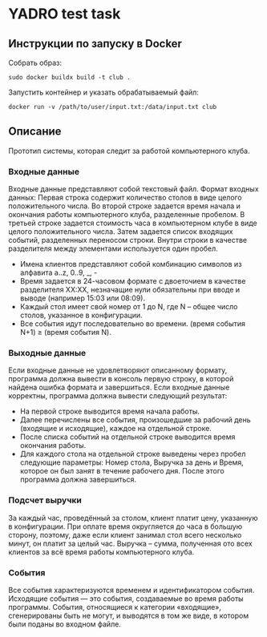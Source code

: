 # YADRO test task

## Инструкции по запуску в Docker
Собрать образ:

```shell
sudo docker buildx build -t club .  
```

Запустить контейнер и указать обрабатываемый файл:

```shell
docker run -v /path/to/user/input.txt:/data/input.txt club
```

## Описание
Прототип системы, которая следит за работой компьютерного клуба.

### Входные данные
Входные данные представляют собой текстовый файл.
Формат входных данных:
Первая строка содержит количество столов в виде целого положительного числа.
Во второй строке задается время начала и окончания работы компьютерного клуба,
разделенные пробелом.
В третьей строке задается стоимость часа в компьютерном клубе в виде целого
положительного числа.
Затем задается список входящих событий, разделенных переносом строки. Внутри строки в
качестве разделителя между элементами используется один пробел.
- Имена клиентов представляют собой комбинацию символов из алфавита a..z, 0..9, _, -
- Время задается в 24-часовом формате с двоеточием в качестве разделителя XX:XX,
незначащие нули обязательны при вводе и выводе (например 15:03 или 08:09).
- Каждый стол имеет свой номер от 1 до N, где N – общее число столов, указанное в
конфигурации.
- Все события идут последовательно во времени. (время события N+1) ≥ (время события N).

### Выходные данные
Если входные данные не удовлетворяют описанному формату, программа должна вывести в консоль первую строку, в которой найдена ошибка формата и завершиться.
Если входные данные корректны, программа должна вывести следующий результат:
- На первой строке выводится время начала работы.
- Далее перечислены все события, произошедшие за рабочий день (входящие и
исходящие), каждое на отдельной строке.
- После списка событий на отдельной строке выводится время окончания работы.
- Для каждого стола на отдельной строке выведены через пробел следующие
параметры: Номер стола, Выручка за день и Время, которое он был занят в течение
рабочего дня. После этого программа должна завершиться.

### Подсчет выручки
За каждый час, проведённый за столом, клиент платит цену, указанную в конфигурации. При оплате время округляется до часа в большую сторону, поэтому, даже если клиент занимал стол всего несколько минут, он платит за целый час. Выручка – сумма, полученная ото всех клиентов за всё время работы компьютерного клуба.

### События
Все события характеризуются временем и идентификатором события. Исходящие события — это события, создаваемые во время работы программы. События, относящиеся к категории «входящие», сгенерированы быть не могут, и выводятся в том же виде, в котором были поданы во входном файле.